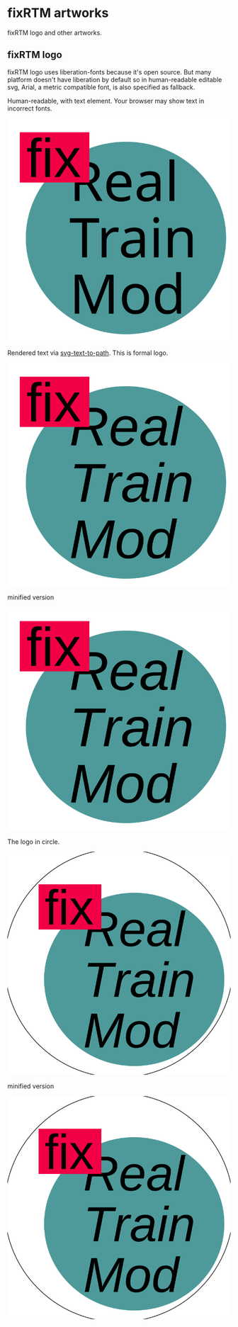 # fixRTM artworks

fixRTM logo and other artworks.

## fixRTM logo

fixRTM logo uses liberation-fonts because it's open source.
But many platform doesn't have liberation by default so in
human-readable editable svg, Arial, a metric compatible font, 
is also specified as fallback.

Human-readable, with text element.
Your browser may show text in incorrect fonts.

![logo with human readable svg](dist/logo-readable.svg)

Rendered text via [svg-text-to-path]. This is formal logo.

![rendered logo, for officially use](dist/logo-full.svg)

minified version

![rendered logo, minified](dist/logo-min.svg)

The logo in circle.

![rendered logo, in circle, for officially use](dist/logo-circle-full.svg)

minified version

![rendered logo, in circle, minified](dist/logo-circle-min.svg)

[svg-text-to-path]: https://github.com/paulzi/svg-text-to-path
